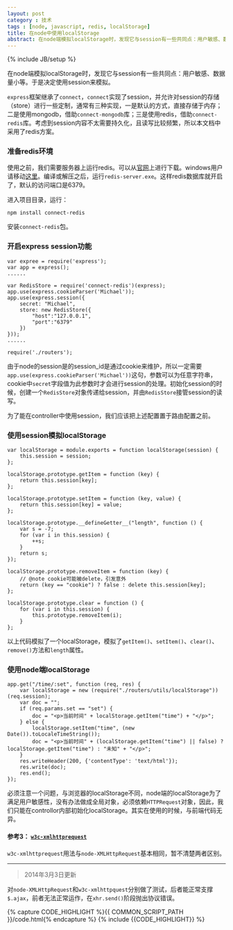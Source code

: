 ```yaml
---
layout: post
category : 技术
tags : [node, javascript, redis, localStorage]
title: 在node中使用localStorage
abstract: 在node端模拟localStorage时，发现它与session有一些共同点：用户敏感、数据量小等。于是决定使用session来模拟。
---
```


{% include JB/setup %}
<link href="{{BASE_PATH}}/assets/themes/zhouhua/plugins/syntaxhighlighter/styles/shCoreRDark.css" rel="stylesheet" type="text/css" />
<link href="{{BASE_PATH}}/assets/themes/zhouhua/plugins/syntaxhighlighter/styles/shThemeRDark.css" rel="stylesheet" type="text/css" />

在node端模拟localStorage时，发现它与session有一些共同点：用户敏感、数据量小等。于是决定使用session来模拟。

`express`框架继承了`connect`，`connect`实现了session，并允许对session的存储（store）进行一些定制，通常有三种实现，一是默认的方式，直接存储于内存；二是使用mongodb，借助`connect-mongodb`库；三是使用redis，借助`connect-redis`库。考虑到session内容不太需要持久化，且读写比较频繁，所以本文档中采用了redis方案。

### 准备redis环境

使用之前，我们需要服务器上运行redis。可以从[官网](http://redis.io/download)上进行下载。windows用户请移动[这里](https://github.com/MSOpenTech/redis/tree/2.6/bin/release)。编译或解压之后，运行`redis-server.exe`。这样redis数据库就开启了，默认的访问端口是6379。

进入项目目录，运行：

```
npm install connect-redis
```

安装`connect-redis`包。

### 开启express session功能

```
var expree = require('express');
var app = express();
......

var RedisStore = require('connect-redis')(express);
app.use(express.cookieParser('Michael'));
app.use(express.session({
    secret: "Michael",
    store: new RedisStore({
        "host":"127.0.0.1",
        "port":"6379"
    })
}));
......

require('./routers');
```

由于node的session是的session_id是通过cookie来维护，所以一定需要`app.use(express.cookieParser('Michael'))`这句，参数可以为任意字符串，cookie中`secret`字段值为此参数时才会进行session的处理。初始化session的时候，创建一个`RedisStore`对象传递给session，并由`RedisStore`接管session的读写。

为了能在controller中使用session，我们应该把上述配置置于路由配置之前。

### 使用session模拟localStorage

```
var localStorage = module.exports = function localStorage(session) {
    this.session = session;
};

localStorage.prototype.getItem = function (key) {
    return this.session[key];
};

localStorage.prototype.setItem = function (key, value) {
    return this.session[key] = value;
};

localStorage.prototype.__defineGetter__("length", function () {
    var s = -7;
    for (var i in this.session) {
        ++s;
    }
    return s;
});

localStorage.prototype.removeItem = function (key) {
    // @note cookie可能被delete，引发意外
    return (key == "cookie") ? false : delete this.session[key];
};

localStorage.prototype.clear = function () {
    for (var i in this.session) {
        this.prototype.removeItem(i);
    }
};
```

以上代码模拟了一个localStorage，模拟了`getItem()`、`setItem()`、`clear()`、`remove()`方法和`length`属性。

### 使用node端localStorage

```
app.get("/time/:set", function (req, res) {
    var localStorage = new (require("./routers/utils/localStorage"))(req.session);
    var doc = "";
    if (req.params.set == "set") {
        doc = "<p>当前时间" + localStorage.getItem("time") + "</p>";
    } else {
        localStorage.setItem("time", (new Date()).toLocaleTimeString());
        doc = "<p>当前时间" + (localStorage.getItem("time") || false) ? localStorage.getItem("time") : "未知" + "</p>";
    }
    res.writeHeader(200, {'contentType': 'text/html'});
    res.write(doc);
    res.end();
});
```

必须注意一个问题，与浏览器的localStorage不同，node端的localStorage为了满足用户敏感性，没有办法做成全局对象，必须依赖`HTTPRequest`对象，因此，我们只能在controllor内部初始化localStorage。其实在使用的时候，与前端代码无异。

#### 参考3： [`w3c-xmlhttprequest`](https://github.com/ykzts/node-xmlhttprequest)

`w3c-xmlhttprequest`用法与`node-XMLHttpRequest`基本相同，暂不清楚两者区别。

---

> 2014年3月3日更新

对`node-XMLHttpRequest`和`w3c-xmlhttpquest`分别做了测试，后者能正常支撑`$.ajax`，前者无法正常运作，在`xhr.send()`阶段抛出协议错误。

{% capture CODE_HIGHLIGHT %}{{ COMMON_SCRIPT_PATH }}/code.html{% endcapture %}
{% include {{CODE_HIGHLIGHT}} %}